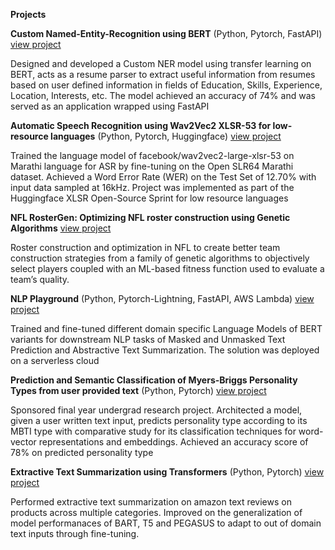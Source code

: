 **Projects**

**Custom Named-Entity-Recognition using BERT** 
(Python, Pytorch, FastAPI) 
[view project](https://github.com/sumedhkhodke/Custom-Named-Entity-Recognition)

Designed and developed a Custom NER model using transfer learning on BERT, acts as a resume parser to extract useful
information from resumes based on user defined information in fields of Education, Skills, Experience, Location, Interests, etc.
The model achieved an accuracy of 74% and was served as an application wrapped using FastAPI

**Automatic Speech Recognition using Wav2Vec2 XLSR-53 for low-resource languages**
(Python, Pytorch, Huggingface)
[view project](https://github.com/sumedhkhodke/xlsr-wav2vec2-asr-marathi)

Trained the language model of facebook/wav2vec2-large-xlsr-53 on Marathi language for ASR by fine-tuning on the Open
SLR64 Marathi dataset. Achieved a Word Error Rate (WER) on the Test Set of 12.70% with input data sampled at 16kHz.
Project was implemented as part of the Huggingface XLSR Open-Source Sprint for low resource languages

**NFL RosterGen: Optimizing NFL roster construction using Genetic Algorithms**
[view project](https://github.com/sumedhkhodke/NFL-Team-Construction-1)

Roster construction and optimization in NFL to create better team construction strategies from a family of genetic algorithms to objectively select players coupled with an ML-based fitness function used to evaluate a team’s quality.


**NLP Playground**
(Python, Pytorch-Lightning, FastAPI, AWS Lambda) 
[view project](https://github.com/sumedhkhodke/NLPPlayground)

Trained and fine-tuned different domain specific Language Models of BERT variants for downstream NLP tasks of Masked and
Unmasked Text Prediction and Abstractive Text Summarization. The solution was deployed on a serverless cloud 


**Prediction and Semantic Classification of Myers-Briggs Personality Types from user provided text**
(Python, Pytorch) 
[view project](https://github.com/sumedhkhodke/MyersBriggs-Personality-Detection)

Sponsored final year undergrad research project. Architected a model, given a user written text input, predicts personality type according to
its MBTI type with comparative study for its classification techniques for word-vector representations and embeddings. Achieved
an accuracy score of 78% on predicted personality type


**Extractive Text Summarization using Transformers**
(Python, Pytorch)
[view project](https://github.com/sumedhkhodke/CSE_676_project)

Performed extractive text summarization on amazon text reviews on products across multiple categories. Improved on the generalization of model performanaces of BART, T5 and PEGASUS to adapt to out of domain text inputs through fine-tuning.
